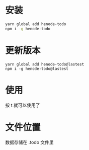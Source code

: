 # 安装

```bash
yarn global add henode-todo
npm i -g henode-todo
```

# 更新版本

```
yarn global add henode-todo@lastest
npm i -g henode-todo@lastest
```

# 使用

按 t 就可以使用了

# 文件位置

数据存储在 .todo 文件里
